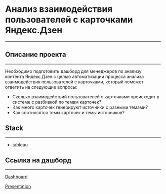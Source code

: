 # Анализ взаимодействия пользователей с карточками Яндекс.Дзен
---
## Описание проекта
---
Необходимо подготовить дашборд для менеджеров по анализу контента Яндекс.Дзен с целью автоматизации процесса анализа взаимодействия пользователей с карточками, который поможет ответить на следующие вопросы:
- Cколько взаимодействий пользователей с карточками происходит в системе с разбивкой по темам карточек?
- Как много карточек генерируют источники с разными темами?
- Как соотносятся темы карточек и темы источников?

## Stack
---
- tableau

## Ссылка на дашборд
---
[Dashboard](https://public.tableau.com/views/Automatization_/sheet4?:language=en-US&publish=yes&:display_count=n&:origin=viz_share_link)

[Presentation](https://disk.yandex.ru/i/thF80YZudpOLrA)
